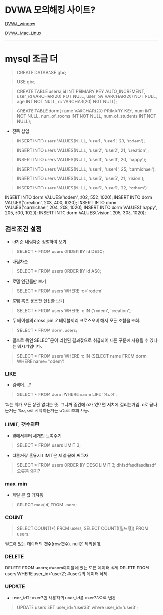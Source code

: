 # DVWA 모의해킹 사이트?

[DVWA_window](https://m.blog.naver.com/PostView.nhn?blogId=sjhmc9695&logNo=221303220819&proxyReferer=https:%2F%2Fwww.google.com%2F)

[DVWA_Mac_Linux](http://coashanee5.blogspot.com/2018/07/kali-linux-dvwa-with-xampp.html)

---

# mysql 조금 더

> CREATE DATABASE gbc;


> USE gbc;


> CREATE TABLE users( 
    id INT PRIMARY KEY AUTO_INCREMENT,
    user_id VARCHAR(20) NOT NULL,
    user_pw VARCHAR(20) NOT NULL,
    age INT NOT NULL,
    rc VARCHAR(20) NOT NULL);


> CREATE TABLE dorm(
    name VARCHAR(20) PRIMARY KEY,
    num INT NOT NULL,
    num_of_rooms INT NOT NULL,
    num_of_students INT NOT NULL);

* 잔뜩 삽입

> INSERT INTO users VALUES(NULL, 'user1', 'user1', 23, 'rodem');


> INSERT INTO users VALUES(NULL, 'user2', 'user2', 21, 'creation');


> INSERT INTO users VALUES(NULL, 'user3', 'user3', 20, 'happy');


> INSERT INTO users VALUES(NULL, 'user4', 'user4', 25, 'carmichael');


> INSERT INTO users VALUES(NULL, 'user5', 'user5', 21, 'vision');


> INSERT INTO users VALUES(NULL, 'user6', 'user6', 22, 'rothem');


INSERT INTO dorm VALUES('rodem', 202, 552, 1020);
INSERT INTO dorm VALUES('creation', 203, 400, 1020);
INSERT INTO dorm VALUES('carmichael', 204, 208, 1020);
INSERT INTO dorm VALUES('happy', 205, 500, 1020);
INSERT INTO dorm VALUES('vision', 205, 308, 1020);



## 검색조건 설정


* id기준 내림차순 정렬하여 보기

> SELECT * FROM users ORDER BY id DESC;

* 내림차순

> SELECT * FROM users ORDER BY id ASC;



* 로뎀 인간들만 보기

> SELECT * FROM users WHERE rc='rodem'



* 로뎀 혹은 창조관 인간들 보기

> SELECT * FROM users WHERE rc IN ('rodem', 'creation');

* 두 테이블의 cross join..? 테이블끼리 크로스오버 해서 모든 조합을 조회. 
> SELECT * FROM dorm, users;


* 괄호로 묶인 SELECT문이 리턴된 결과값으로 취급되어 다른 구문에 사용될 수 있다는 뭐시기입니다.
> SELECT * FROM users WHERE rc IN (SELECT name FROM dorm WHERE name='rodem');


### LIKE

* 검색어....? 
> SELECT * FROM dorm WHERE name LIKE '%o%';

%는 뭐가 오든 상관 없다는 뜻. 그니까 중간에 o가 있으면 서치에 걸리는거임. 
o로 끝나는거는 %o, o로 시작하는거는 o%로 조회 가능. 


### LIMIT, 갯수제한

* 앞에서부터 세개만 보여주기
> SELECT * FROM users LIMIT 3;

* 다른거랑 혼용시 LIMIT은 제일 끝에 써주자
> SELECT * FROM users ORDER BY DESC LIMIT 3; dhfsdfasdfasdfasdf오류뜸 왜지?


### max, min

* 제일 큰 값 가져옴
> SELECT max(id) FROM users;

### COUNT

> SELECT COUNT(*) FROM users;
> SELECT COUNT([필드명]) FROM users;

필드에 있는 데이터의 갯수(row갯수). null은 제외된대. 

### DELETE

DELETE FROM users; #users테이블에 있는 모든 데이터 삭제
DELETE FROM users WHERE user_id='user2'; #user2의 데이터 삭제

### UPDATE

* user_id가 user3인 사용자의 user_id를 user33으로 변경
> UPDATE users SET user_id='user33' where user_id='user3';
